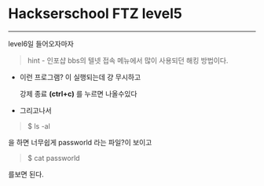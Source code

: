 # Hackserschool FTZ level5
---
level6일 들어오자마자 

>hint - 인포샵 bbs의 텔넷 접속 메뉴에서 많이 사용되던 해킹 방법이다.

- 이런 프로그램? 이 실행되는데 걍 무시하고 

    강제 종료 __(ctrl+c)__ 를 누르면 나올수있다
- 그리고나서 
> $ ls -al
  
을 하면 너무쉽게 passworld 라는 파일?이 보이고
> $ cat passworld 

를보면 된다.
